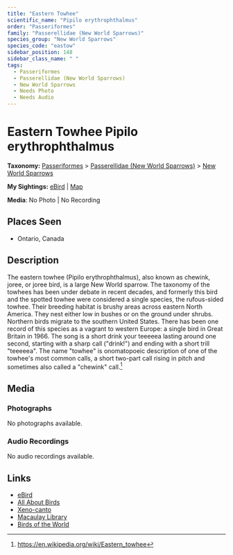 ```yaml
---
title: "Eastern Towhee"
scientific_name: "Pipilo erythrophthalmus"
order: "Passeriformes"
family: "Passerellidae (New World Sparrows)"
species_group: "New World Sparrows"
species_code: "eastow"
sidebar_position: 148
sidebar_class_name: " "
tags: 
  - Passeriformes
  - Passerellidae (New World Sparrows)
  - New World Sparrows
  - Needs Photo
  - Needs Audio
---
```


# Eastern Towhee <span className='sci_name'>Pipilo erythrophthalmus</span>

**Taxonomy:** [Passeriformes](/tags/passeriformes) > [Passerellidae (New World Sparrows)](/tags/passerellidae-new-world-sparrows) > [New World Sparrows](/tags/new-world-sparrows)

**My Sightings:** [eBird](https://ebird.org/lifelist?r=world&time=life&spp=eastow) | [Map](/map?species_code=eastow)

**Media**: No Photo | No Recording

## Places Seen

* Ontario, Canada

## Description
The eastern towhee (Pipilo erythrophthalmus), also known as chewink, joree, or joree bird, is a large New World sparrow. The taxonomy of the towhees has been under debate in recent decades, and formerly this bird and the spotted towhee were considered a single species, the rufous-sided towhee.
Their breeding habitat is brushy areas across eastern North America. They nest either low in bushes or on the ground under shrubs. Northern birds migrate to the southern United States. There has been one record of this species as a vagrant to western Europe: a single bird in Great Britain in 1966.
The song is a short drink your teeeeea lasting around one second, starting with a sharp call ("drink!") and ending with a short trill "teeeeea". The name "towhee" is onomatopoeic description of one of the towhee's most common calls, a short two-part call rising in pitch and sometimes also called a "chewink" call.[^1]

[^1]: https://en.wikipedia.org/wiki/Eastern_towhee

## Media
### Photographs
No photographs available.

### Audio Recordings
No audio recordings available.

## Links
* [eBird](https://ebird.org/species/eastow) 
* [All About Birds](https://www.allaboutbirds.org/guide/eastow) 
* [Xeno-canto](https://www.xeno-canto.org/species/pipilo-erythrophthalmus) 
* [Macaulay Library](https://search.macaulaylibrary.org/catalog?taxonCode=eastow&sort=rating_rank_desc)
* [Birds of the World](https://birdsoftheworld.org/bow/species/eastow)
